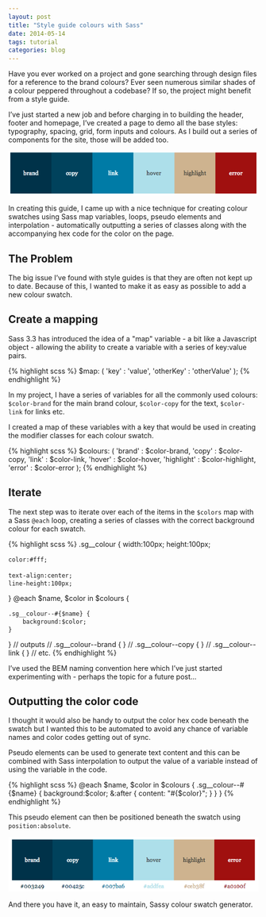 ```yaml
---
layout: post
title: "Style guide colours with Sass"
date: 2014-05-14
tags: tutorial
categories: blog
---
```


Have you ever worked on a project and gone searching through design
files for a reference to the brand colours? Ever seen numerous similar
shades of a colour peppered throughout a codebase? If so, the project
might benefit from a style guide.

I’ve just started a new job and before charging in to building the
header, footer and homepage, I’ve created a page to demo all the base
styles: typography, spacing, grid, form inputs and colours. As I build
out a series of components for the site, those will be added too.

!['Colour swatches'](/images/swatch1.png)

In creating this guide, I came up with a nice technique for creating
colour swatches using Sass map variables, loops, pseudo elements and
interpolation - automatically outputting a series of classes along with
the accompanying hex code for the color on the page.


## The Problem

The big issue I’ve found with style guides is that they are often not
kept up to date. Because of this, I wanted to make it as easy as
possible to add a new colour swatch.

## Create a mapping

Sass 3.3 has introduced the idea of a "map" variable - a bit like
a Javascript object - allowing the ability to create a variable with a
series of key:value pairs.

{% highlight scss %}
$map: (
	'key' : 'value',
	'otherKey' : 'otherValue'
);
{% endhighlight %}

In my project, I have a series of variables for all the commonly used
colours: `$color-brand` for the main brand colour, `$color-copy` for the
text, `$color-link` for links etc. 

I created a map of these variables with a key that would be used in
creating the modifier classes for each colour swatch.

{% highlight scss %}
$colours: (
	'brand'     : $color-brand,
	'copy'      : $color-copy,
	'link'      : $color-link,
	'hover'     : $color-hover,
	'highlight' : $color-highlight,
	'error'     : $color-error
);
{% endhighlight %}

## Iterate

The next step was to iterate over each of the items in the `$colors` map
with a Sass `@each` loop, creating a series of classes with the correct 
background colour for each swatch.

{% highlight scss %}
.sg__colour {
	width:100px;
	height:100px;

	color:#fff;

	text-align:center;
	line-height:100px;
}
@each $name, $color in $colours {

	.sg__colour--#{$name} {
		background:$color;
	}
}
// outputs 
// .sg__colour--brand { }
// .sg__colour--copy { }
// .sg__colour--link { }
// etc.
{% endhighlight %}

I’ve used the BEM naming convention here which I’ve just started
experimenting with - perhaps the topic for a future post...

## Outputting the color code

I thought it would also be handy to output the color hex code beneath
the swatch but I wanted this to be automated to avoid any chance of
variable names and color codes getting out of sync.

Pseudo elements can be used to generate text content and this can be
combined with Sass interpolation to output the value of a variable
instead of using the variable in the code.

{% highlight scss %}
@each $name, $color in $colours {
	.sg__colour--#{$name} {
		background:$color;
		&:after {
			content: "#{$color}";
		}
	}
}
{% endhighlight %}

This pseudo element can then be positioned beneath the swatch using
`position:absolute`.

!['Colour swatches with hex output'](/images/swatch2.png)

And there you have it, an easy to maintain, Sassy colour swatch
generator.
